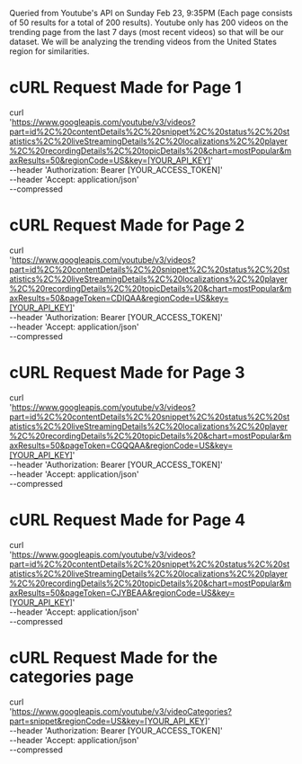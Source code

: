 Queried from Youtube's API on Sunday Feb 23, 9:35PM (Each page consists of 50 results for a total of 200 results). Youtube only has 200 videos on the trending page from the last 7 days (most recent videos) so that will be our dataset. We will be analyzing the trending videos from the United States region for similarities.

# cURL Request Made for Page 1
curl\
'https://www.googleapis.com/youtube/v3/videos?part=id%2C%20contentDetails%2C%20snippet%2C%20status%2C%20statistics%2C%20liveStreamingDetails%2C%20localizations%2C%20player%2C%20recordingDetails%2C%20topicDetails%20&chart=mostPopular&maxResults=50&regionCode=US&key=[YOUR_API_KEY]'
\
--header 'Authorization: Bearer [YOUR_ACCESS_TOKEN]'\
--header 'Accept: application/json'\
--compressed

# cURL Request Made for Page 2
curl \
'https://www.googleapis.com/youtube/v3/videos?part=id%2C%20contentDetails%2C%20snippet%2C%20status%2C%20statistics%2C%20liveStreamingDetails%2C%20localizations%2C%20player%2C%20recordingDetails%2C%20topicDetails%20&chart=mostPopular&maxResults=50&pageToken=CDIQAA&regionCode=US&key=[YOUR_API_KEY]'
\
--header 'Authorization: Bearer [YOUR_ACCESS_TOKEN]' \
--header 'Accept: application/json' \
--compressed

# cURL Request Made for Page 3
curl \
'https://www.googleapis.com/youtube/v3/videos?part=id%2C%20contentDetails%2C%20snippet%2C%20status%2C%20statistics%2C%20liveStreamingDetails%2C%20localizations%2C%20player%2C%20recordingDetails%2C%20topicDetails%20&chart=mostPopular&maxResults=50&pageToken=CGQQAA&regionCode=US&key=[YOUR_API_KEY]'
\
--header 'Authorization: Bearer [YOUR_ACCESS_TOKEN]' \
--header 'Accept: application/json' \
--compressed

# cURL Request Made for Page 4
curl \
'https://www.googleapis.com/youtube/v3/videos?part=id%2C%20contentDetails%2C%20snippet%2C%20status%2C%20statistics%2C%20liveStreamingDetails%2C%20localizations%2C%20player%2C%20recordingDetails%2C%20topicDetails%20&chart=mostPopular&maxResults=50&pageToken=CJYBEAA&regionCode=US&key=[YOUR_API_KEY]'
\
--header 'Accept: application/json' \
--compressed

# cURL Request Made for the categories page
curl \
  'https://www.googleapis.com/youtube/v3/videoCategories?part=snippet&regionCode=US&key=[YOUR_API_KEY]' \
  --header 'Authorization: Bearer [YOUR_ACCESS_TOKEN]' \
  --header 'Accept: application/json' \
  --compressed
